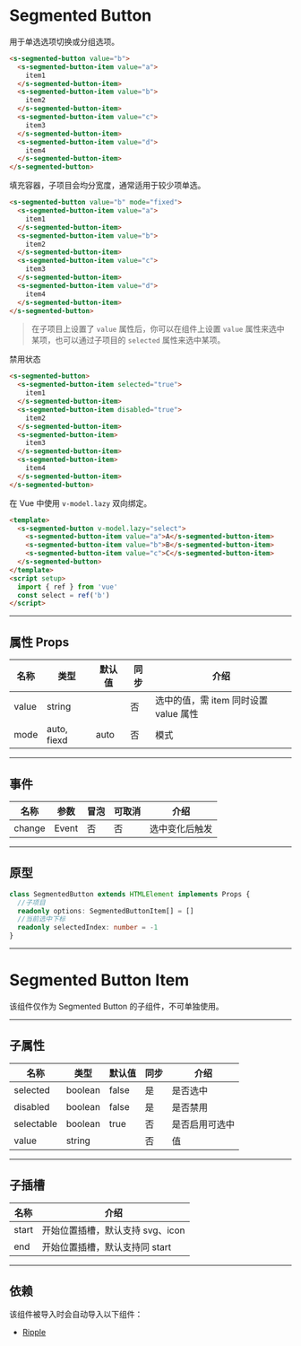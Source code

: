 # Segmented Button

用于单选选项切换或分组选项。

```html preview
<s-segmented-button value="b">
  <s-segmented-button-item value="a">
    item1
  </s-segmented-button-item>
  <s-segmented-button-item value="b">
    item2
  </s-segmented-button-item>
  <s-segmented-button-item value="c">
    item3
  </s-segmented-button-item>
  <s-segmented-button-item value="d">
    item4
  </s-segmented-button-item>
</s-segmented-button>
```

填充容器，子项目会均分宽度，通常适用于较少项单选。

```html preview
<s-segmented-button value="b" mode="fixed">
  <s-segmented-button-item value="a">
    item1
  </s-segmented-button-item>
  <s-segmented-button-item value="b">
    item2
  </s-segmented-button-item>
  <s-segmented-button-item value="c">
    item3
  </s-segmented-button-item>
  <s-segmented-button-item value="d">
    item4
  </s-segmented-button-item>
</s-segmented-button>
```
 
> 在子项目上设置了 `value` 属性后，你可以在组件上设置 `value` 属性来选中某项，也可以通过子项目的 `selected` 属性来选中某项。

禁用状态

```html preview
<s-segmented-button>
  <s-segmented-button-item selected="true">
    item1
  </s-segmented-button-item>
  <s-segmented-button-item disabled="true">
    item2
  </s-segmented-button-item>
  <s-segmented-button-item>
    item3
  </s-segmented-button-item>
  <s-segmented-button-item>
    item4
  </s-segmented-button-item>
</s-segmented-button>
```

在 Vue 中使用 `v-model.lazy` 双向绑定。

```html
<template>
  <s-segmented-button v-model.lazy="select">
    <s-segmented-button-item value="a">A</s-segmented-button-item>
    <s-segmented-button-item value="b">B</s-segmented-button-item>
    <s-segmented-button-item value="c">C</s-segmented-button-item>
  </s-segmented-button>
</template>
<script setup>
  import { ref } from 'vue'
  const select = ref('b')
</script>
```

---

## 属性 Props

| 名称  | 类型         | 默认值 | 同步 | 介绍                                |
| ----- | ----------- | ------ | --- | ----------------------------------- |
| value | string      |        | 否  | 选中的值，需 item 同时设置 value 属性 |
| mode  | auto, fiexd | auto   | 否  | 模式                                |

---

## 事件

| 名称   | 参数   | 冒泡 | 可取消 | 介绍          |
| ------ |------ |------|------ |-------------- |
| change | Event | 否   | 否     | 选中变化后触发 |

---

## 原型

```ts
class SegmentedButton extends HTMLElement implements Props {
  //子项目
  readonly options: SegmentedButtonItem[] = []
  //当前选中下标
  readonly selectedIndex: number = -1
}
```

---

# Segmented Button Item

该组件仅作为 Segmented Button 的子组件，不可单独使用。

---

## 子属性

| 名称       | 类型     | 默认值 | 同步 | 介绍          |
| ---------- | ------- | ------ | --- | ------------- |
| selected   | boolean | false  | 是  | 是否选中       |
| disabled   | boolean | false  | 是  | 是否禁用       |
| selectable | boolean | true   | 否  | 是否启用可选中 |
| value      | string  |        | 否  | 值            |

---

## 子插槽

| 名称   | 介绍                             |
| ------ | ------------------------------- |
| start  |  开始位置插槽，默认支持 svg、icon |
| end    |  开始位置插槽，默认支持同 start   |

---

## 依赖

该组件被导入时会自动导入以下组件：

- [Ripple](./ripple)